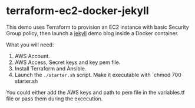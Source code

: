 # terraform-ec2-docker-jekyll

This demo uses Terraform to provision an EC2 instance with basic Security Group policy, then launch a [jekyll](https://jekyllrb.com/) demo blog inside a Docker container.

What you will need:

1. AWS Account.
2. AWS Access, Secret keys and key pem file.
3. Install Terraform and Ansible.
4. Launch the `./starter.sh` script. Make it executable with `chmod 700 starter.sh

You could either add the AWS keys and path to pem file in the variables.tf file or pass them during the excecution.
